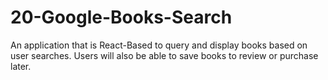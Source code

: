 # 20-Google-Books-Search
An application that is React-Based to query and display books based on user searches. Users will also be able to save books to review or purchase later.
